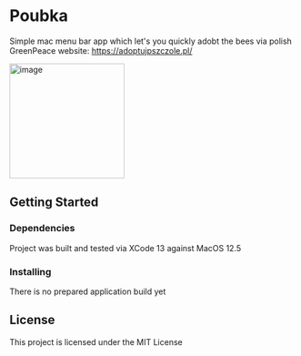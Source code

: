 # Poubka

Simple mac menu bar app which let's you quickly adobt the bees via polish GreenPeace website: https://adoptujpszczole.pl/

<img width="202" alt="image" src="https://user-images.githubusercontent.com/53472162/182967443-d7152636-eaea-47db-bf51-b28538d67637.png">

## Getting Started

### Dependencies

Project was built and tested via XCode 13 against MacOS 12.5

### Installing

There is no prepared application build yet

## License

This project is licensed under the MIT License
